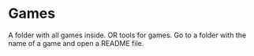 # Games
A folder with all games inside. OR tools for games.
Go to a folder with the name of a game and open a README file.
